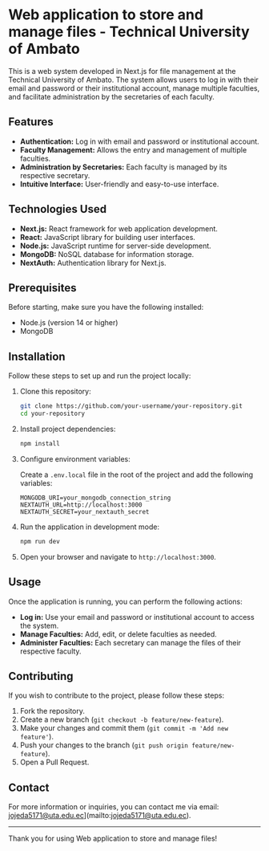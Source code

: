 # Web application to store and manage files - Technical University of Ambato

This is a web system developed in Next.js for file management at the Technical University of Ambato. The system allows users to log in with their email and password or their institutional account, manage multiple faculties, and facilitate administration by the secretaries of each faculty.

## Features

- **Authentication:** Log in with email and password or institutional account.
- **Faculty Management:** Allows the entry and management of multiple faculties.
- **Administration by Secretaries:** Each faculty is managed by its respective secretary.
- **Intuitive Interface:** User-friendly and easy-to-use interface.

## Technologies Used

- **Next.js:** React framework for web application development.
- **React:** JavaScript library for building user interfaces.
- **Node.js:** JavaScript runtime for server-side development.
- **MongoDB:** NoSQL database for information storage.
- **NextAuth:** Authentication library for Next.js.

## Prerequisites

Before starting, make sure you have the following installed:

- Node.js (version 14 or higher)
- MongoDB

## Installation

Follow these steps to set up and run the project locally:

1. Clone this repository:
    ```bash
    git clone https://github.com/your-username/your-repository.git
    cd your-repository
    ```

2. Install project dependencies:
    ```bash
    npm install
    ```

3. Configure environment variables:

    Create a `.env.local` file in the root of the project and add the following variables:

    ```env
    MONGODB_URI=your_mongodb_connection_string
    NEXTAUTH_URL=http://localhost:3000
    NEXTAUTH_SECRET=your_nextauth_secret
    ```

4. Run the application in development mode:
    ```bash
    npm run dev
    ```

5. Open your browser and navigate to `http://localhost:3000`.

## Usage

Once the application is running, you can perform the following actions:

- **Log in:** Use your email and password or institutional account to access the system.
- **Manage Faculties:** Add, edit, or delete faculties as needed.
- **Administer Faculties:** Each secretary can manage the files of their respective faculty.

## Contributing

If you wish to contribute to the project, please follow these steps:

1. Fork the repository.
2. Create a new branch (`git checkout -b feature/new-feature`).
3. Make your changes and commit them (`git commit -m 'Add new feature'`).
4. Push your changes to the branch (`git push origin feature/new-feature`).
5. Open a Pull Request.

## Contact

For more information or inquiries, you can contact me via email: jojeda5171@uta.edu.ec](mailto:jojeda5171@uta.edu.ec).

---

Thank you for using Web application to store and manage files!
